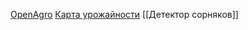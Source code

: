 [OpenAgro](https://github.com/Ardbot/OpenAgro)
[Карта урожайности](https://github.com/Ardbot/HarvestMap)
[[Детектор сорняков]]